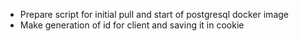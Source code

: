 * Prepare script for initial pull and start of postgresql docker image
* Make generation of id for client and saving it in cookie
